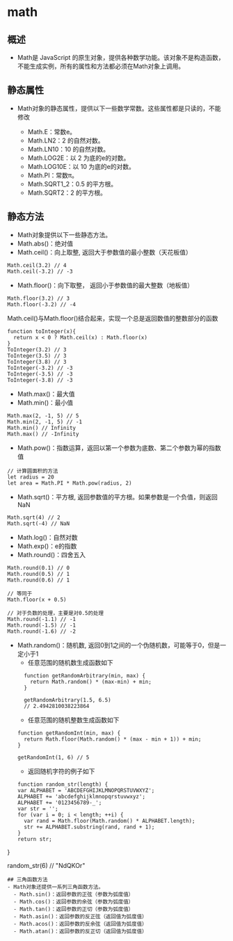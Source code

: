 # math

## 概述
- Math是 JavaScript 的原生对象，提供各种数学功能。该对象不是构造函数，不能生成实例，所有的属性和方法都必须在Math对象上调用。

## 静态属性
- Math对象的静态属性，提供以下一些数学常数。这些属性都是只读的，不能修改

  - Math.E：常数e。
  - Math.LN2：2 的自然对数。
  - Math.LN10：10 的自然对数。
  - Math.LOG2E：以 2 为底的e的对数。
  - Math.LOG10E：以 10 为底的e的对数。
  - Math.PI：常数π。
  - Math.SQRT1_2：0.5 的平方根。
  - Math.SQRT2：2 的平方根。

## 静态方法
- Math对象提供以下一些静态方法。
- Math.abs()：绝对值
- Math.ceil()：向上取整, 返回大于参数值的最小整数（天花板值）
```
Math.ceil(3.2) // 4
Math.ceil(-3.2) // -3
```
- Math.floor()：向下取整， 返回小于参数值的最大整数（地板值）
```
Math.floor(3.2) // 3
Math.floor(-3.2) // -4
```
Math.ceil()与Math.floor()结合起来，实现一个总是返回数值的整数部分的函数
```
function toInteger(x){
  return x < 0 ? Math.ceil(x) : Math.floor(x)
}
ToInteger(3.2) // 3
ToInteger(3.5) // 3
ToInteger(3.8) // 3
ToInteger(-3.2) // -3
ToInteger(-3.5) // -3
ToInteger(-3.8) // -3
```
- Math.max()：最大值
- Math.min()：最小值
```
Math.max(2, -1, 5) // 5
Math.min(2, -1, 5) // -1
Math.min() // Infinity
Math.max() // -Infinity
```
- Math.pow()：指数运算，返回以第一个参数为底数、第二个参数为幂的指数值
```
// 计算圆面积的方法
let radius = 20
let area = Math.PI * Math.pow(radius, 2)

```
- Math.sqrt()：平方根, 返回参数值的平方根。如果参数是一个负值，则返回NaN
```
Math.sqrt(4) // 2
Math.sqrt(-4) // NaN
```
- Math.log()：自然对数
- Math.exp()：e的指数
- Math.round()：四舍五入
```
Math.round(0.1) // 0
Math.round(0.5) // 1
Math.round(0.6) // 1

// 等同于
Math.floor(x + 0.5)

// 对于负数的处理，主要是对0.5的处理
Math.round(-1.1) // -1
Math.round(-1.5) // -1
Math.round(-1.6) // -2
```
- Math.random()：随机数, 返回0到1之间的一个伪随机数，可能等于0，但是一定小于1
  - 任意范围的随机数生成函数如下
  ```
    function getRandomArbitrary(min, max) {
      return Math.random() * (max-min) + min;
    }

    getRandomArbitrary(1.5, 6.5)
    // 2.4942810038223864
  ```
  - 任意范围的随机整数生成函数如下
  ```
  function getRandomInt(min, max) {
    return Math.floor(Math.random() * (max - min + 1)) + min;
  }

  getRandomInt(1, 6) // 5
  ```
  - 返回随机字符的例子如下
  ```
  function random_str(length) {
  var ALPHABET = 'ABCDEFGHIJKLMNOPQRSTUVWXYZ';
  ALPHABET += 'abcdefghijklmnopqrstuvwxyz';
  ALPHABET += '0123456789-_';
  var str = '';
  for (var i = 0; i < length; ++i) {
    var rand = Math.floor(Math.random() * ALPHABET.length);
    str += ALPHABET.substring(rand, rand + 1);
  }
  return str;
}

random_str(6) // "NdQKOr"
  ```
  ## 三角函数方法 
  - Math对象还提供一系列三角函数方法。
    - Math.sin()：返回参数的正弦（参数为弧度值）
    - Math.cos()：返回参数的余弦（参数为弧度值）
    - Math.tan()：返回参数的正切（参数为弧度值）
    - Math.asin()：返回参数的反正弦（返回值为弧度值）
    - Math.acos()：返回参数的反余弦（返回值为弧度值）
    - Math.atan()：返回参数的反正切（返回值为弧度值）